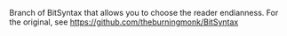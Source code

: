 Branch of BitSyntax that allows you to choose the reader endianness.  For the original, see https://github.com/theburningmonk/BitSyntax
